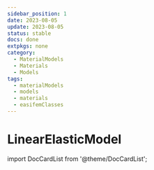 ```yaml
---
sidebar_position: 1
date: 2023-08-05   
update: 2023-08-05 
status: stable
docs: done
extpkgs: none
category: 
  - MaterialModels
  - Materials
  - Models
tags: 
  - materialModels
  - models
  - materials
  - easifemClasses
---
```


# LinearElasticModel

import DocCardList from '@theme/DocCardList';

<DocCardList />
